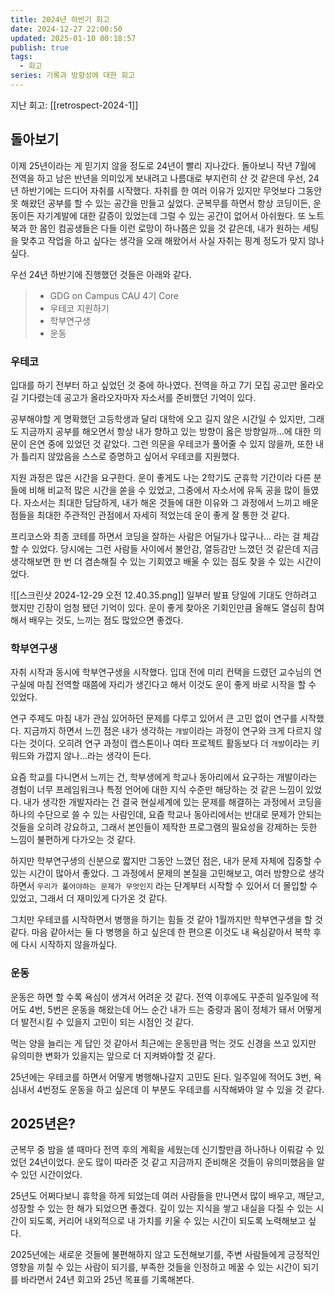 ```yaml
---
title: 2024년 하반기 회고
date: 2024-12-27 22:00:50
updated: 2025-01-10 00:18:57
publish: true
tags:
  - 회고
series: 기록과 방향성에 대한 회고
---
```

지난 회고: [[retrospect-2024-1]]
## 돌아보기
이제 25년이라는 게 믿기지 않을 정도로 24년이 빨리 지나갔다. 돌아보니 작년 7월에 전역을 하고 남은 반년을 의미있게 보내려고 나름대로 부지런히 산 것 같은데 우선, 24년 하반기에는 드디어 자취를 시작했다. 자취를 한 여러 이유가 있지만 무엇보다 그동안 못 해왔던 공부를 할 수 있는 공간을 만들고 싶었다. 군복무를 하면서 항상 코딩이든, 운동이든 자기계발에 대한 갈증이 있었는데 그럴 수 있는 공간이 없어서 아쉬웠다. 또 노트북과 한 몸인 컴공생들은 다들 이런 로망이 하나쯤은 있을 것 같은데, 내가 원하는 세팅을 맞추고 작업을 하고 싶다는 생각을 오래 해왔어서 사실 자취는 핑계 정도가 맞지 않나 싶다. 

우선 24년 하반기에 진행했던 것들은 아래와 같다.
> - GDG on Campus CAU 4기 Core
> - 우테코 지원하기
> - 학부연구생
> - 운동 
### 우테코
입대를 하기 전부터 하고 싶었던 것 중에 하나였다. 전역을 하고 7기 모집 공고만 올라오길 기다렸는데 공고가 올라오자마자 자소서를 준비했던 기억이 있다.

공부해야할 게 명확했던 고등학생과 달리 대학에 오고 길지 않은 시간일 수 있지만, 그래도 지금까지 공부를 해오면서 항상 내가 향하고 있는 방향이 옳은 방향일까...에 대한 의문이 은연 중에 있었던 것 같았다. 그런 의문을 우테코가 풀어줄 수 있지 않을까, 또한 내가 틀리지 않았음을 스스로 증명하고 싶어서 우테코를 지원했다.

지원 과정은 많은 시간을 요구한다. 운이 좋게도 나는 2학기도 군휴학 기간이라 다른 분들에 비해 비교적 많은 시간을 쏟을 수 있었고, 그중에서 자소서에 유독 공을 많이 들였다. 자소서는 최대한 담담하게, 내가 해온 것들에 대한 이유와 그 과정에서 느끼고 배운 점들을 최대한 주관적인 관점에서 자세히 적었는데 운이 좋게 잘 통한 것 같다.

프리코스와 최종 코테를 하면서 코딩을 잘하는 사람은 어딜가나 많구나... 라는 걸 체감할 수 있었다. 당시에는 그런 사람들 사이에서 불안감, 열등감만 느꼈던 것 같은데 지금 생각해보면 한 번 더 겸손해질 수 있는 기회였고 배울 수 있는 점도 찾을 수 있는 시간이었다. 

![[스크린샷 2024-12-29 오전 12.40.35.png]]
일부러 발표 당일에 기대도 안하려고 했지만 긴장이 엄청 됐던 기억이 있다. 운이 좋게 찾아온 기회인만큼 올해도 열심히 참여해서 배우는 것도, 느끼는 점도 많았으면 좋겠다.
### 학부연구생
자취 시작과 동시에 학부연구생을 시작했다. 입대 전에 미리 컨택을 드렸던 교수님의 연구실에 마침 전역할 때쯤에 자리가 생긴다고 해서 이것도 운이 좋게 바로 시작을 할 수 있었다.

연구 주제도 마침 내가 관심 있어하던 문제를 다루고 있어서 큰 고민 없이 연구를 시작했다. 지금까지 하면서 느낀 점은 내가 생각하는 `개발`이라는 과정이 연구와 크게 다르지 않다는 것이다. 오히려 연구 과정이 캡스톤이나 여타 프로젝트 활동보다 더 `개발`이라는 키워드와 가깝지 않나...라는 생각이 든다. 

요즘 학교를 다니면서 느끼는 건, 학부생에게 학교나 동아리에서 요구하는 개발이라는 경험이 너무 프레임워크나 특정 언어에 대한 지식 수준만 해당하는 것 같은 느낌이 있었다. 내가 생각한 개발자라는 건 결국 현실세계에 있는 문제를 해결하는 과정에서 코딩을 하나의 수단으로 쓸 수 있는 사람인데, 요즘 학교나 동아리에서는 반대로 문제가 안되는 것들을 오히려 강요하고, 그래서 본인들이 제작한 프로그램의 필요성을 강제하는 듯한 느낌이 불편하게 다가오는 것 같다.

하지만 학부연구생의 신분으로 짧지만 그동안 느꼈던 점은, 내가 문제 자체에 집중할 수 있는 시간이 많아서 좋았다. 그 과정에서 문제의 본질을 고민해보고, 여러 방향으로 생각하면서 `우리가 풀어야하는 문제가 무엇인지` 라는 단계부터 시작할 수 있어서 더 몰입할 수 있었고, 그래서 더 재미있게 다가온 것 같다. 

그치만 우테코를 시작하면서 병행을 하기는 힘들 것 같아 1월까지만 학부연구생을 할 것 같다. 마음 같아서는 둘 다 병행을 하고 싶은데 한 편으론 이것도 내 욕심같아서 복학 후에 다시 시작하지 않을까싶다.
### 운동
운동은 하면 할 수록 욕심이 생겨서 어려운 것 같다. 전역 이후에도 꾸준히 일주일에 적어도 4번, 5번은 운동을 해왔는데 어느 순간 내가 드는 중량과 몸이 정체가 돼서 어떻게 더 발전시킬 수 있을지 고민이 되는 시점인 것 같다. 

먹는 양을 늘리는 게 답인 것 같아서 최근에는 운동만큼 먹는 것도 신경을 쓰고 있지만 유의미한 변화가 있을지는 앞으로 더 지켜봐야할 것 같다.

25년에는 우테코를 하면서 어떻게 병행해나갈지 고민도 된다. 일주일에 적어도 3번, 욕심내서 4번정도 운동을 하고 싶은데 이 부분도 우테코를 시작해봐야 알 수 있을 것 같다.
## 2025년은?
군복무 중 밤을 샐 때마다 전역 후의 계획을 세웠는데 신기할만큼 하나하나 이뤄갈 수 있었던 24년이었다. 운도 많이 따라준 것 같고 지금까지 준비해온 것들이 유의미했음을 알 수 있던 시간이었다.

25년도 어쩌다보니 휴학을 하게 되었는데 여러 사람들을 만나면서 많이 배우고, 깨닫고, 성장할 수 있는 한 해가 되었으면 좋겠다. 깊이 있는 지식을 쌓고 내실을 다질 수 있는 시간이 되도록, 커리어 내외적으로 내 가치를 키울 수 있는 시간이 되도록 노력해보고 싶다.

2025년에는 새로운 것들에 불편해하지 않고 도전해보기를, 주변 사람들에게 긍정적인 영향을 끼칠 수 있는 사람이 되기를, 부족한 것들을 인정하고 메꿀 수 있는 시간이 되기를 바라면서 24년 회고와 25년 목표를 기록해본다.